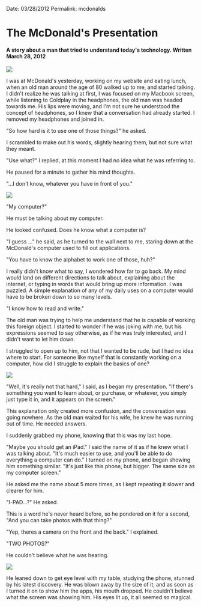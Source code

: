 

Date: 03/28/2012
Permalink: mcdonalds

# The McDonald's Presentation

#### A story about a man that tried to understand today's technology. Written March 28, 2012

![][image-1]

I was at McDonald's yesterday, working on my website and eating lunch, when an old man around the age of 80 walked up to me, and started talking. I didn't realize he was talking at first, I was focused on my Macbook screen, while listening to Coldplay in the headphones, the old man was headed towards me. His lips were moving, and I'm not sure he understood the concept of headphones, so I knew that a conversation had already started. I removed my headphones and joined in.

"So how hard is it to use one of those things?" he asked.

I scrambled to make out his words, slightly hearing them, but not sure what they meant.

"Use what?" I replied, at this moment I had no idea what he was referring to.

He paused for a minute to gather his mind thoughts.

"...I don't know, whatever you have in front of you."

![][image-2]

"My computer?"

He must be talking about my computer.

He looked confused. Does he know what a computer is?

"I guess ..." he said, as he turned to the wall next to me, staring down at the McDonald's computer used to fill out applications.

"You have to know the alphabet to work one of those, huh?”

I really didn't know what to say, I wondered how far to go back. My mind would land on different directions to talk about, explaining about the internet, or typing in words that would bring up more information. I was puzzled. A simple explanation of any of my daily uses on a computer would have to be broken down to so many levels.

"I know how to read and write."

The old man was trying to help me understand that he is capable of working this foreign object. I started to wonder if he was joking with me, but his expressions seemed to say otherwise, as if he was truly interested, and I didn't want to let him down.

I struggled to open up to him, not that I wanted to be rude, but I had no idea where to start. For someone like myself that is constantly working on a computer, how did I struggle to explain the basics of one?

![][image-3]

"Well, it's really not that hard," I said, as I began my presentation. "If there's something you want to learn about, or purchase, or whatever, you simply just type it in, and it appears on the screen."

This explanation only created more confusion, and the conversation was going nowhere. As the old man waited for his wife, he knew he was running out of time. He needed answers.

I suddenly grabbed my phone, knowing that this was my last hope.

"Maybe you should get an iPad." I said the name of it as if he knew what I was talking about. "It's much easier to use, and you'll be able to do everything a computer can do." I turned on my phone, and began showing him something similar. "It's just like this phone, but bigger. The same size as my computer screen."

He asked me the name about 5 more times, as I kept repeating it slower and clearer for him.

"I-PAD...?" He asked.

This is a word he's never heard before, so he pondered on it for a second, "And you can take photos with that thing?"

"Yep, theres a camera on the front and the back." I explained.

"TWO PHOTOS?"

He couldn't believe what he was hearing.

![][image-4]

He leaned down to get eye level with my table, studying the phone, stunned by his latest discovery. He was blown away by the size of it, and as soon as I turned it on to show him the apps, his mouth dropped. He couldn't believe what the screen was showing him. His eyes lit up, it all seemed so magical.

[image-1]:	http://f.cl.ly/items/2y3f0d2r3t1b0W2W0Z1G/1.jpg
[image-2]:	http://f.cl.ly/items/033z2T103T2s0D0Y432z/2.jpg
[image-3]:	http://f.cl.ly/items/150R0G3E2z0h023m3u40/3.jpg
[image-4]:	http://f.cl.ly/items/1Z1j133C0Z0t3h2C0T2b/4.jpg